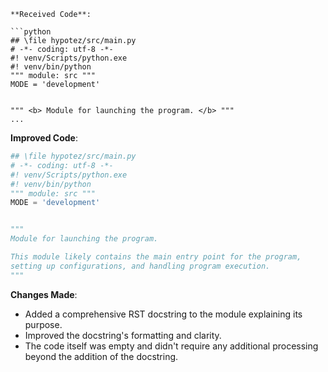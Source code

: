 ```
**Received Code**:

```python
## \file hypotez/src/main.py
# -*- coding: utf-8 -*-
#! venv/Scripts/python.exe
#! venv/bin/python
""" module: src """
MODE = 'development'


""" <b> Module for launching the program. </b> """
...
```

**Improved Code**:

```python
## \file hypotez/src/main.py
# -*- coding: utf-8 -*-
#! venv/Scripts/python.exe
#! venv/bin/python
""" module: src """
MODE = 'development'


"""
Module for launching the program.

This module likely contains the main entry point for the program,
setting up configurations, and handling program execution.
"""
```

**Changes Made**:

- Added a comprehensive RST docstring to the module explaining its purpose.
- Improved the docstring's formatting and clarity.
- The code itself was empty and didn't require any additional processing beyond the addition of the docstring.
